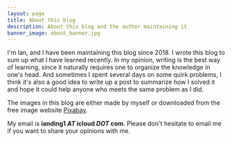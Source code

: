 ```yaml
---
layout: page
title: About this blog
description: About this blog and the author maintaining it
banner_image: about_banner.jpg
---
```


I'm Ian, and I have been maintaining this blog since 2018. I wrote this blog to
sum up what I have learned recently. In my opinion, writing is the best way of
learning, since it naturally requires one to organize the knowledge in one's
head. And sometimes I spent several days on some quirk problems, I think it's
also a good idea to write up a post to summarize how I solved it and hope it
could help anyone who meets the same problem as I did.

The images in this blog are either made by myself or downloaded from the free
image website [Pixabay](https://pixabay.com).

My email is **ianding1 *AT* icloud *DOT* com**. Please don't hesitate to email
me if you want to share your opinions with me.
